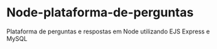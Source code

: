 # Node-plataforma-de-perguntas
Plataforma de perguntas e respostas em Node utilizando EJS Express e MySQL
